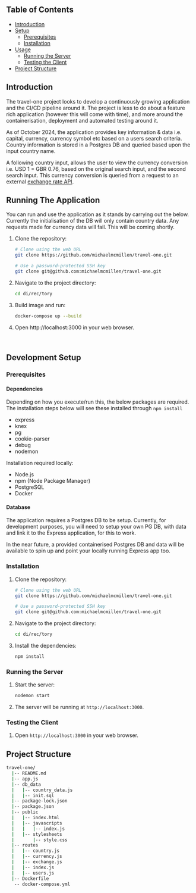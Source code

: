 ## Table of Contents

- [Introduction](#introduction)
- [Setup](#setup)
  - [Prerequisites](#prerequisites)
  - [Installation](#installation)
- [Usage](#usage)
  - [Running the Server](#running-the-server)
  - [Testing the Client](#testing-the-client)
- [Project Structure](#project-structure)

## Introduction

The travel-one project looks to develop a continuously growing application and the CI/CD pipeline around it. The project is less to do about a feature rich application (however this will come with time), and more around the containerisation, deployment and automated testing around it.

As of October 2024, the application provides key information & data i.e. capital, currency, currency symbol etc based on a users search criteria. Country information is stored in a Postgres DB and queried based upon the input country name.

A following country input, allows the user to view the currency conversion i.e. USD 1 = GBR 0.76, based on the original search input, and the second search input. This currency conversion is queried from a request to an external [exchange rate API](https://www.exchangerate-api.com).

## Running The Application

You can run and use the application as it stands by carrying out the below. Currently the initialisation of the DB will only contain country data. Any requests made for currency data will fail. This will be coming shortly.

1. Clone the repository:
    ```bash
    # Clone using the web URL
    git clone https://github.com/michaelmcmillen/travel-one.git
    ```
    ```bash
    # Use a password-protected SSH key
    git clone git@github.com:michaelmcmillen/travel-one.git
    ```
2. Navigate to the project directory:
    ```bash
    cd di/rec/tory
    ```
3. Build image and run:
    ```bash
    docker-compose up --build
    ```
4. Open http://localhost:3000 in your web browser.
<br>

## Development Setup

### Prerequisites

#### Dependencies

Depending on how you execute/run this, the below packages are required. The installation steps below will see these installed through <code>npm install</code>

- express
- knex
- pg
- cookie-parser
- debug
- nodemon

Installation required locally:

- Node.js
- npm (Node Package Manager)
- PostgreSQL
- Docker

#### Database

The application requires a Postgres DB to be setup. Currently, for development purposes, you will need to setup your own PG DB, with data and link it to the Express application, for this to work.

In the near future, a provided containerised Postgres DB and data will be available to spin up and point your locally running Express app too.

### Installation

1. Clone the repository:
    ```bash
    # Clone using the web URL
    git clone https://github.com/michaelmcmillen/travel-one.git
    ```
    ```bash
    # Use a password-protected SSH key
    git clone git@github.com:michaelmcmillen/travel-one.git
    ```
2. Navigate to the project directory:
    ```bash
    cd di/rec/tory
    ```
3. Install the dependencies:
    ```bash
    npm install
    ```
### Running the Server

1. Start the server:
    ```bash
    nodemon start
    ```
2. The server will be running at `http://localhost:3000`.

### Testing the Client

1. Open `http://localhost:3000` in your web browser.
    
## Project Structure

```bash
travel-one/
  |-- README.md
  |-- app.js
  |-- db_data
  |   |-- country_data.js
  |   |-- init.sql
  |-- package-lock.json
  |-- package.json
  |-- public
  |   |-- index.html
  |   |-- javascripts
  |   |   |-- index.js
  |   |-- stylesheets
  |       |-- style.css
  |-- routes
  |   |-- country.js
  |   |-- currency.js
  |   |-- exchange.js
  |   |-- index.js
  |   |-- users.js
  |-- Dockerfile
   -- docker-compose.yml
```
